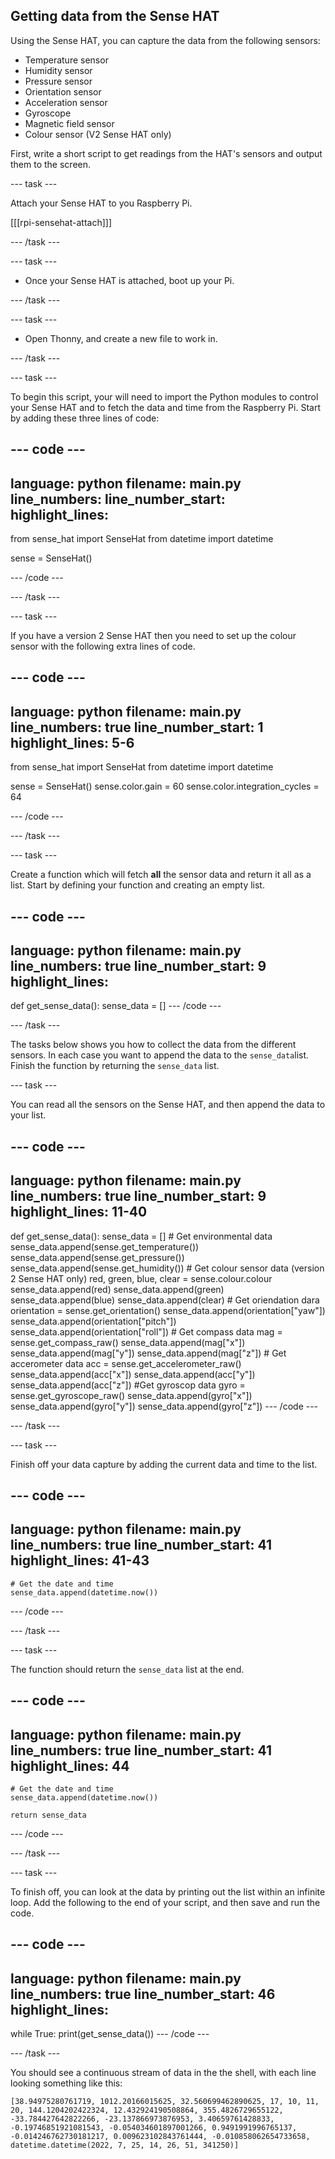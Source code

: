 ## Getting data from the Sense HAT

Using the Sense HAT, you can capture the data from the following sensors:

- Temperature sensor
- Humidity sensor
- Pressure sensor
- Orientation sensor
- Acceleration sensor
- Gyroscope
- Magnetic field sensor
- Colour sensor (V2 Sense HAT only)

First, write a short script to get readings from the HAT's sensors and output them to the screen. 

--- task ---

Attach your Sense HAT to you Raspberry Pi.

[[[rpi-sensehat-attach]]]

--- /task ---

--- task ---

- Once your Sense HAT is attached, boot up your Pi.

--- /task ---

--- task ---

- Open Thonny, and create a new file to work in.

--- /task ---

--- task ---

To begin this script, your will need to import the Python modules to control your Sense HAT and to fetch the data and time from the Raspberry Pi. Start by adding these three lines of code:

--- code ---
---
language: python
filename: main.py
line_numbers: 
line_number_start: 
highlight_lines: 
---
from sense_hat import SenseHat
from datetime import datetime

sense = SenseHat()

--- /code ---

--- /task ---

--- task ---

If you have a version 2 Sense HAT then you need to set up the colour sensor with the following extra lines of code.

--- code ---
---
language: python
filename: main.py
line_numbers: true
line_number_start: 1 
highlight_lines: 5-6
---
from sense_hat import SenseHat
from datetime import datetime

sense = SenseHat()
sense.color.gain = 60
sense.color.integration_cycles = 64

--- /code ---

--- /task ---

--- task ---

Create a function which will fetch **all** the sensor data and return it all as a list. Start by defining your function and creating an empty list.

--- code ---
---
language: python
filename: main.py
line_numbers: true
line_number_start: 9
highlight_lines: 
---
def get_sense_data():
	sense_data = []
--- /code ---

--- /task ---

The tasks below shows you how to collect the data from the different sensors. In each case you want to append the data to the `sense_data`list. Finish the function by returning the `sense_data` list.

--- task ---

You can read all the sensors on the Sense HAT, and then append the data to your list.

--- code ---
---
language: python
filename: main.py
line_numbers: true
line_number_start: 9
highlight_lines: 11-40
---
def get_sense_data():
    sense_data = []
    # Get environmental data
    sense_data.append(sense.get_temperature())
    sense_data.append(sense.get_pressure())
    sense_data.append(sense.get_humidity())
    # Get colour sensor data (version 2 Sense HAT only)
    red, green, blue, clear = sense.colour.colour
    sense_data.append(red)
    sense_data.append(green)
    sense_data.append(blue)
    sense_data.append(clear)
    # Get oriendation dara
    orientation = sense.get_orientation()
    sense_data.append(orientation["yaw"])
    sense_data.append(orientation["pitch"])
    sense_data.append(orientation["roll"])
    # Get compass data
    mag = sense.get_compass_raw()
    sense_data.append(mag["x"])
    sense_data.append(mag["y"])
    sense_data.append(mag["z"])
    # Get accerometer data
    acc = sense.get_accelerometer_raw()
    sense_data.append(acc["x"])
    sense_data.append(acc["y"])
    sense_data.append(acc["z"])
    #Get gyroscop data
    gyro = sense.get_gyroscope_raw()
    sense_data.append(gyro["x"])
    sense_data.append(gyro["y"])
    sense_data.append(gyro["z"])
--- /code ---

--- /task ---

--- task ---

Finish off your data capture by adding the current data and time to the list.

--- code ---
---
language: python
filename: main.py
line_numbers: true
line_number_start: 41 
highlight_lines: 41-43
---
    # Get the date and time
    sense_data.append(datetime.now())

--- /code ---

--- /task ---

--- task ---

The function should return the `sense_data` list at the end.

--- code ---
---
language: python
filename: main.py
line_numbers: true
line_number_start: 41 
highlight_lines: 44
---
    # Get the date and time
    sense_data.append(datetime.now())

    return sense_data
--- /code ---

--- /task ---

--- task ---

To finish off, you can look at the data by printing out the list within an infinite loop. Add the following to the end of your script, and then save and run the code.

--- code ---
---
language: python
filename: main.py
line_numbers: true
line_number_start: 46
highlight_lines: 
---
while True:
	print(get_sense_data())
--- /code ---

--- /task ---

You should see a continuous stream of data in the the shell, with each line looking something like this:

```
[38.94975280761719, 1012.20166015625, 32.560699462890625, 17, 10, 11, 20, 144.1204202422324, 12.432924190508864, 355.4826729655122, -33.784427642822266, -23.137866973876953, 3.40659761428833, -0.19746851921081543, -0.054034601897001266, 0.9491991996765137, -0.014246762730181217, 0.009623102843761444, -0.010858062654733658, datetime.datetime(2022, 7, 25, 14, 26, 51, 341250)]
```
